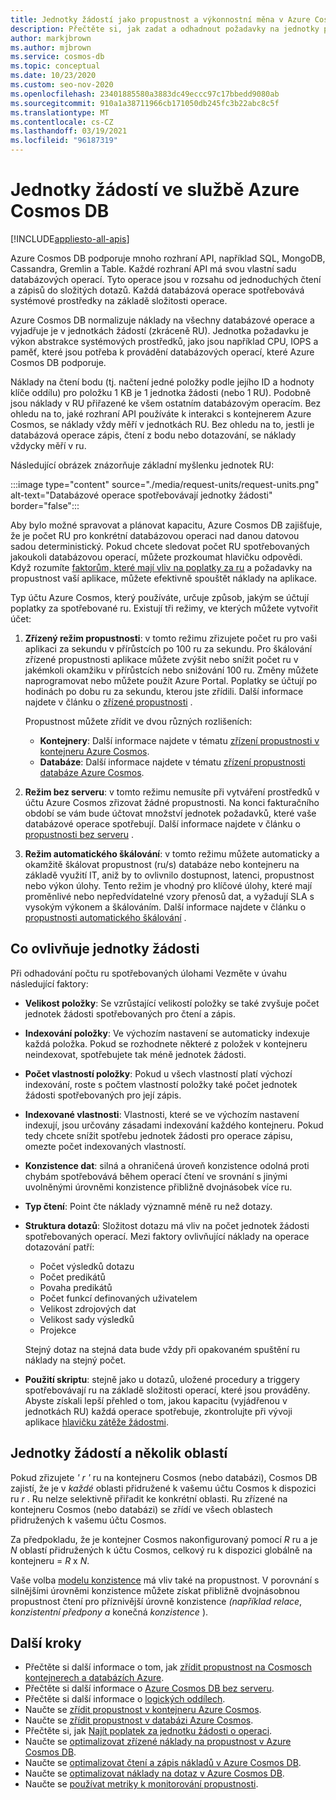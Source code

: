```yaml
---
title: Jednotky žádostí jako propustnost a výkonnostní měna v Azure Cosmos DB
description: Přečtěte si, jak zadat a odhadnout požadavky na jednotky požadavků v Azure Cosmos DB
author: markjbrown
ms.author: mjbrown
ms.service: cosmos-db
ms.topic: conceptual
ms.date: 10/23/2020
ms.custom: seo-nov-2020
ms.openlocfilehash: 23401885580a3883dc49eccc97c17bbedd9080ab
ms.sourcegitcommit: 910a1a38711966cb171050db245fc3b22abc8c5f
ms.translationtype: MT
ms.contentlocale: cs-CZ
ms.lasthandoff: 03/19/2021
ms.locfileid: "96187319"
---
```

# <a name="request-units-in-azure-cosmos-db"></a>Jednotky žádostí ve službě Azure Cosmos DB
[!INCLUDE[appliesto-all-apis](includes/appliesto-all-apis.md)]

Azure Cosmos DB podporuje mnoho rozhraní API, například SQL, MongoDB, Cassandra, Gremlin a Table. Každé rozhraní API má svou vlastní sadu databázových operací. Tyto operace jsou v rozsahu od jednoduchých čtení a zápisů do složitých dotazů. Každá databázová operace spotřebovává systémové prostředky na základě složitosti operace.

Azure Cosmos DB normalizuje náklady na všechny databázové operace a vyjadřuje je v jednotkách žádostí (zkráceně RU). Jednotka požadavku je výkon abstrakce systémových prostředků, jako jsou například CPU, IOPS a paměť, které jsou potřeba k provádění databázových operací, které Azure Cosmos DB podporuje.

Náklady na čtení bodu (tj. načtení jedné položky podle jejího ID a hodnoty klíče oddílu) pro položku 1 KB je 1 jednotka žádosti (nebo 1 RU). Podobně jsou náklady v RU přiřazené ke všem ostatním databázovým operacím. Bez ohledu na to, jaké rozhraní API používáte k interakci s kontejnerem Azure Cosmos, se náklady vždy měří v jednotkách RU. Bez ohledu na to, jestli je databázová operace zápis, čtení z bodu nebo dotazování, se náklady vždycky měří v ru.

Následující obrázek znázorňuje základní myšlenku jednotek RU:

:::image type="content" source="./media/request-units/request-units.png" alt-text="Databázové operace spotřebovávají jednotky žádosti" border="false":::

Aby bylo možné spravovat a plánovat kapacitu, Azure Cosmos DB zajišťuje, že je počet RU pro konkrétní databázovou operaci nad danou datovou sadou deterministický. Pokud chcete sledovat počet RU spotřebovaných jakoukoli databázovou operací, můžete prozkoumat hlavičku odpovědi. Když rozumíte [faktorům, které mají vliv na poplatky za ru](request-units.md#request-unit-considerations) a požadavky na propustnost vaší aplikace, můžete efektivně spouštět náklady na aplikace.

Typ účtu Azure Cosmos, který používáte, určuje způsob, jakým se účtují poplatky za spotřebované ru. Existují tři režimy, ve kterých můžete vytvořit účet:

1. **Zřízený režim propustnosti**: v tomto režimu zřizujete počet ru pro vaši aplikaci za sekundu v přírůstcích po 100 ru za sekundu. Pro škálování zřízené propustnosti aplikace můžete zvýšit nebo snížit počet ru v jakémkoli okamžiku v přírůstcích nebo snižování 100 ru. Změny můžete naprogramovat nebo můžete použít Azure Portal. Poplatky se účtují po hodinách po dobu ru za sekundu, kterou jste zřídili. Další informace najdete v článku o [zřízené propustnosti](set-throughput.md) .

   Propustnost můžete zřídit ve dvou různých rozlišeních:

   * **Kontejnery**: Další informace najdete v tématu [zřízení propustnosti v kontejneru Azure Cosmos](how-to-provision-container-throughput.md).
   * **Databáze**: Další informace najdete v tématu [zřízení propustnosti databáze Azure Cosmos](how-to-provision-database-throughput.md).

2. **Režim bez serveru**: v tomto režimu nemusíte při vytváření prostředků v účtu Azure Cosmos zřizovat žádné propustnosti. Na konci fakturačního období se vám bude účtovat množství jednotek požadavků, které vaše databázové operace spotřebují. Další informace najdete v článku o [propustnosti bez serveru](serverless.md) . 

3. **Režim automatického škálování**: v tomto režimu můžete automaticky a okamžitě škálovat propustnost (ru/s) databáze nebo kontejneru na základě využití IT, aniž by to ovlivnilo dostupnost, latenci, propustnost nebo výkon úlohy. Tento režim je vhodný pro klíčové úlohy, které mají proměnlivé nebo nepředvídatelné vzory přenosů dat, a vyžadují SLA s vysokým výkonem a škálováním. Další informace najdete v článku o [propustnosti automatického škálování](provision-throughput-autoscale.md) . 

## <a name="request-unit-considerations"></a>Co ovlivňuje jednotky žádosti

Při odhadování počtu ru spotřebovaných úlohami Vezměte v úvahu následující faktory:

* **Velikost položky**: Se vzrůstající velikostí položky se také zvyšuje počet jednotek žádosti spotřebovaných pro čtení a zápis.

* **Indexování položky**: Ve výchozím nastavení se automaticky indexuje každá položka. Pokud se rozhodnete některé z položek v kontejneru neindexovat, spotřebujete tak méně jednotek žádosti.

* **Počet vlastností položky**: Pokud u všech vlastností platí výchozí indexování, roste s počtem vlastností položky také počet jednotek žádosti spotřebovaných pro její zápis.

* **Indexované vlastnosti**: Vlastnosti, které se ve výchozím nastavení indexují, jsou určovány zásadami indexování každého kontejneru. Pokud tedy chcete snížit spotřebu jednotek žádosti pro operace zápisu, omezte počet indexovaných vlastností.

* **Konzistence dat**: silná a ohraničená úroveň konzistence odolná proti chybám spotřebovává během operací čtení ve srovnání s jinými uvolněnými úrovněmi konzistence přibližně dvojnásobek více ru.

* **Typ čtení**: Point čte náklady významně méně ru než dotazy.

* **Struktura dotazů**: Složitost dotazu má vliv na počet jednotek žádosti spotřebovaných operací. Mezi faktory ovlivňující náklady na operace dotazování patří: 
 
  * Počet výsledků dotazu
  * Počet predikátů
  * Povaha predikátů
  * Počet funkcí definovaných uživatelem
  * Velikost zdrojových dat
  * Velikost sady výsledků
  * Projekce

  Stejný dotaz na stejná data bude vždy při opakovaném spuštění ru náklady na stejný počet.

* **Použití skriptu**: stejně jako u dotazů, uložené procedury a triggery spotřebovávají ru na základě složitosti operací, které jsou prováděny. Abyste získali lepší přehled o tom, jakou kapacitu (vyjádřenou v jednotkách RU) každá operace spotřebuje, zkontrolujte při vývoji aplikace [hlavičku zátěže žádostmi](./optimize-cost-reads-writes.md#measuring-the-ru-charge-of-a-request).

## <a name="request-units-and-multiple-regions"></a>Jednotky žádostí a několik oblastí

Pokud zřizujete *' r '* ru na kontejneru Cosmos (nebo databázi), Cosmos DB zajistí, že je v *každé* oblasti přidružené k vašemu účtu Cosmos k dispozici ru *r* . Ru nelze selektivně přiřadit ke konkrétní oblasti. Ru zřízené na kontejneru Cosmos (nebo databázi) se zřídí ve všech oblastech přidružených k vašemu účtu Cosmos.

Za předpokladu, že je kontejner Cosmos nakonfigurovaný pomocí *R* ru a je *N* oblastí přidružených k účtu Cosmos, celkový ru k dispozici globálně na kontejneru = *R* x *N*.

Vaše volba [modelu konzistence](consistency-levels.md) má vliv také na propustnost. V porovnání s silnějšími úrovněmi konzistence můžete získat přibližně dvojnásobnou propustnost čtení pro příznivější úrovně konzistence *(například* *relace*, *konzistentní předpony* *a* konečná *konzistence* ).

## <a name="next-steps"></a>Další kroky

- Přečtěte si další informace o tom, jak [zřídit propustnost na Cosmosch kontejnerech a databázích Azure](set-throughput.md).
- Přečtěte si další informace o [Azure Cosmos DB bez serveru](serverless.md).
- Přečtěte si další informace o [logických oddílech](./partitioning-overview.md).
- Naučte se [zřídit propustnost v kontejneru Azure Cosmos](how-to-provision-container-throughput.md).
- Naučte se [zřídit propustnost v databázi Azure Cosmos](how-to-provision-database-throughput.md).
- Přečtěte si, jak [Najít poplatek za jednotku žádosti o operaci](find-request-unit-charge.md).
- Naučte se [optimalizovat zřízené náklady na propustnost v Azure Cosmos DB](optimize-cost-throughput.md).
- Naučte se [optimalizovat čtení a zápis nákladů v Azure Cosmos DB](optimize-cost-reads-writes.md).
- Naučte se [optimalizovat náklady na dotaz v Azure Cosmos DB](./optimize-cost-reads-writes.md).
- Naučte se [používat metriky k monitorování propustnosti](use-metrics.md).
